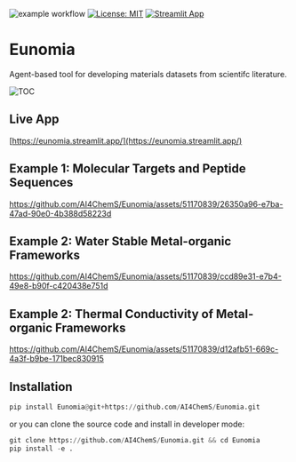 ![example workflow](https://github.com/github/docs/actions/workflows/test.yml/badge.svg)
[![License: MIT](https://img.shields.io/badge/License-MIT-yellow.svg)](https://opensource.org/licenses/MIT)
[![Streamlit App](https://static.streamlit.io/badges/streamlit_badge_black_white.svg)](https://eunomia.streamlit.app/)
# Eunomia
Agent-based tool for developing materials datasets from scientifc literature.

![TOC](https://github.com/AI4ChemS/Eunomia/assets/51170839/2a59699a-188a-45fe-bd15-ddf18f4660aa)

Live App
--------
[https://eunomia.streamlit.app/](https://eunomia.streamlit.app/)

Example 1: Molecular Targets and Peptide Sequences
--------

https://github.com/AI4ChemS/Eunomia/assets/51170839/26350a96-e7ba-47ad-90e0-4b388d58223d

Example 2: Water Stable Metal-organic Frameworks
--------

https://github.com/AI4ChemS/Eunomia/assets/51170839/ccd89e31-e7b4-49e8-b90f-c420438e751d

Example 2: Thermal Conductivity of Metal-organic Frameworks
--------

https://github.com/AI4ChemS/Eunomia/assets/51170839/d12afb51-669c-4a3f-b9be-171bec830915


Installation
--------

```python
pip install Eunomia@git+https://github.com/AI4ChemS/Eunomia.git
```

or you can clone the source code and install in developer mode:

```python
git clone https://github.com/AI4ChemS/Eunomia.git && cd Eunomia
pip install -e .
```
